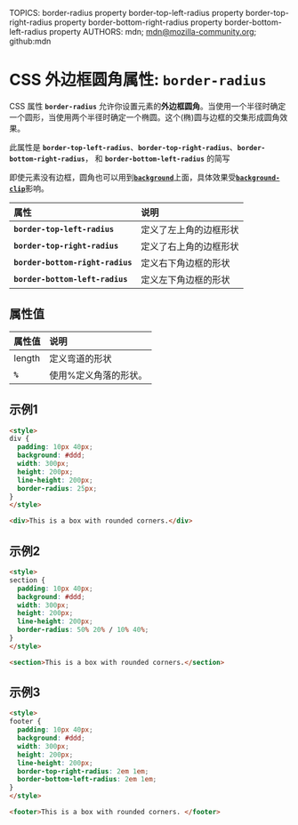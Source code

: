 TOPICS: border-radius property
        border-top-left-radius property
        border-top-right-radius property
        border-bottom-right-radius property
        border-bottom-left-radius property
AUTHORS: mdn; mdn@mozilla-community.org; github:mdn

# CSS 外边框圆角属性: `border-radius`

CSS 属性 **`border-radius`** 允许你设置元素的**外边框圆角**。当使用一个半径时确定一个圆形，当使用两个半径时确定一个椭圆。这个(椭)圆与边框的交集形成圆角效果。

此属性是 **`border-top-left-radius`**、**`border-top-right-radius`**、**`border-bottom-right-radius`**，
和 **`border-bottom-left-radius`** 的简写

即使元素没有边框，圆角也可以用到[**`background`**](/zh-hans/webfrontend/background)上面，具体效果受[**`background-clip`**](/zh-hans/webfrontend/background-clip)影响。

| 属性 | 说明 |
| :--- | :--- |
| **`border-top-left-radius`** | 定义了左上角的边框形状 |
| **`border-top-right-radius`** | 定义了右上角的边框形状 |
| **`border-bottom-right-radius`** | 定义右下角边框的形状 |
| **`border-bottom-left-radius`** | 定义左下角边框的形状 |

## 属性值

| 属性值 | 说明 |
| :--- | :--- |
| length | 定义弯道的形状 |
| **`%`** | 使用%定义角落的形状。 |

## 示例1

```html
<style>
div {
  padding: 10px 40px;
  background: #ddd;
  width: 300px;
  height: 200px;
  line-height: 200px;
  border-radius: 25px;
}
</style>

<div>This is a box with rounded corners.</div>
```

## 示例2

```html
<style>
section {
  padding: 10px 40px;
  background: #ddd;
  width: 300px;
  height: 200px;
  line-height: 200px;
  border-radius: 50% 20% / 10% 40%;
}
</style>

<section>This is a box with rounded corners.</section>
```

## 示例3

```html
<style>
footer {
  padding: 10px 40px;
  background: #ddd;
  width: 300px;
  height: 200px;
  line-height: 200px;
  border-top-right-radius: 2em 1em;
  border-bottom-left-radius: 2em 1em;
}
</style>

<footer>This is a box with rounded corners. </footer>
```
